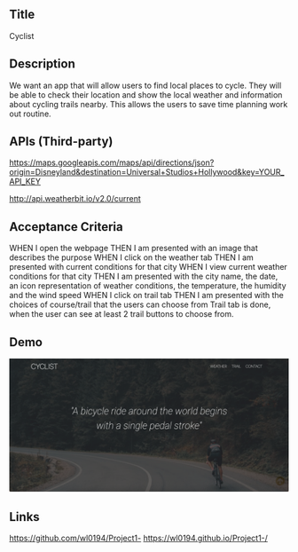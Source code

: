 
## Title
Cyclist

## Description

We want an app that will allow users to find local places to cycle. They will be able to check their  location and show the local weather and information about cycling trails nearby. This allows the users to save time planning work out routine. 

## APIs (Third-party)


 https://maps.googleapis.com/maps/api/directions/json?origin=Disneyland&destination=Universal+Studios+Hollywood&key=YOUR_API_KEY

 http://api.weatherbit.io/v2.0/current


## Acceptance Criteria
WHEN I open the webpage
THEN I am presented with an image that describes the purpose
WHEN I click on the weather tab
THEN I am presented with current conditions for that city
WHEN I view current weather conditions for that city
THEN I am presented with the city name, the date, an icon representation of weather conditions, the temperature, the humidity and the wind speed
WHEN I click on trail tab
THEN I am presented with the choices of course/trail that the users can choose from
Trail tab is done, when the user can see at least 2 trail buttons to choose from.

## Demo
![demo](./assets/images/demo.png)

## Links
https://github.com/wl0194/Project1-
https://wl0194.github.io/Project1-/


